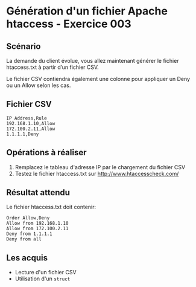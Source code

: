 # Génération d'un fichier Apache htaccess - Exercice 003

## Scénario

La demande du client évolue, vous allez maintenant générer le fichier htaccess.txt à partir d’un fichier CSV.

Le fichier CSV contiendra également une colonne pour appliquer un Deny ou un Allow selon les cas.

## Fichier CSV

```
IP Address,Rule
192.168.1.10,Allow
172.100.2.11,Allow
1.1.1.1,Deny
```

## Opérations à réaliser

1. Remplacez le tableau d'adresse IP par le chargement du fichier CSV
2. Testez le fichier htaccess.txt sur http://www.htaccesscheck.com/

## Résultat attendu

Le fichier htaccess.txt doit contenir:

```
Order Allow,Deny
Allow from 192.168.1.10
Allow from 172.100.2.11
Deny from 1.1.1.1
Deny from all
```

## Les acquis

- Lecture d'un fichier CSV
- Utilisation d'un `struct`